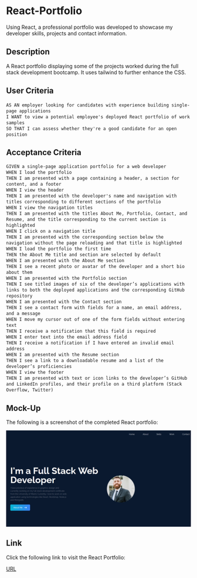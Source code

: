 # React-Portfolio
Using React, a professional portfolio was developed to showcase my developer skills, projects and contact information.

## Description
A React portfolio displaying some of the projects worked during the full stack development bootcamp. It uses tailwind to further enhance the CSS. 

## User Criteria
~~~
AS AN employer looking for candidates with experience building single-page applications
I WANT to view a potential employee's deployed React portfolio of work samples
SO THAT I can assess whether they're a good candidate for an open position
~~~

## Acceptance Criteria
~~~
GIVEN a single-page application portfolio for a web developer
WHEN I load the portfolio
THEN I am presented with a page containing a header, a section for content, and a footer
WHEN I view the header
THEN I am presented with the developer's name and navigation with titles corresponding to different sections of the portfolio
WHEN I view the navigation titles
THEN I am presented with the titles About Me, Portfolio, Contact, and Resume, and the title corresponding to the current section is highlighted
WHEN I click on a navigation title
THEN I am presented with the corresponding section below the navigation without the page reloading and that title is highlighted
WHEN I load the portfolio the first time
THEN the About Me title and section are selected by default
WHEN I am presented with the About Me section
THEN I see a recent photo or avatar of the developer and a short bio about them
WHEN I am presented with the Portfolio section
THEN I see titled images of six of the developer’s applications with links to both the deployed applications and the corresponding GitHub repository
WHEN I am presented with the Contact section
THEN I see a contact form with fields for a name, an email address, and a message
WHEN I move my cursor out of one of the form fields without entering text
THEN I receive a notification that this field is required
WHEN I enter text into the email address field
THEN I receive a notification if I have entered an invalid email address
WHEN I am presented with the Resume section
THEN I see a link to a downloadable resume and a list of the developer’s proficiencies
WHEN I view the footer
THEN I am presented with text or icon links to the developer’s GitHub and LinkedIn profiles, and their profile on a third platform (Stack Overflow, Twitter) 
~~~
## Mock-Up

The following is a screenshot of the completed React portfolio:

![Image of Portfolio](./assets/screenshot1.png)

## Link

Click the following link to visit the React Portfolio:

[URL](https://iamlucho.github.io/React-Portfolio/)